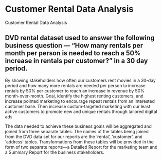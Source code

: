 # Customer Rental Data Analysis
Customer Rental Data Analysis

## DVD rental dataset used to answer the following business question — “How many rentals per month per person is needed to reach a 50% increase in rentals per customer?” in a 30 day period.

By showing stakeholders how often our customers rent movies in a 30-day period and how many more rentals are needed per person to increase rentals by 50% per customer to reach an increase in revenue by 50% month-over-month. Goal, identify the highest renting customers, and increase pointed marketing to encourage repeat rentals from an interested customer base. Then increase custom-targeted marketing with our least active customers to promote new and unique rentals through tailored digital ads.


The data needed to achieve these business goals will be aggregated and joined from three separate tables. The names of the tables being joined from the DVD data set for our reports are the ‘rental’, ‘customer’, and ‘address’ tables. Transformations from these tables will be provided in the form of two separate reports—a Detailed Report for the marketing team and a Summary Report for the business stakeholders.
